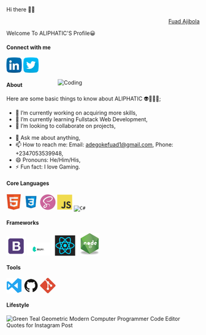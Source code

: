 Hi there 👋🏾
<div align="right" class="badge-base LI-profile-badge" data-locale="en_US" data-size="medium" data-theme="dark" data-type="VERTICAL" data-vanity="fuad-ajibola-5a0034166" data-version="v1"><a class="badge-base__link LI-simple-link" href="https://ng.linkedin.com/in/fuad-ajibola-5a0034166?trk=profile-badge">Fuad Ajibola</a></div>
              

<span>Welcome To ALIPHATIC'S Profile😀</span>

#### Connect with me 
<a href="https://www.linkedin.com/in/fuad-ajibola-5a0034166/"><img src="images/linkedin.png" width="40" /></a>
<a href="https://twitter.com/AdegokeFuad"><img src="images/twitter.png" width="40" /></a>

<img align="right" alt="Coding" width="370" src="https://miro.medium.com/max/680/0*7Q3yvSIv_t0ioJ-Z.gif"/>

#### About
Here are some basic things to know about ALIPHATIC 👽👳🏾‍♂️;

- 🔭 I’m currently working on acquiring more skills,
- 🌱 I’m currently learning Fullstack Web Development,
- 👯 I’m looking to collaborate on projects,
<!--- 🤔 I’m looking for help with--> 
- 💬 Ask me about anything,
- 📫 How to reach me: Email: adegokefuad1@gmail.com, Phone: +2347053539948,
- 😄 Pronouns: He/Him/His,
- ⚡ Fun fact: I love Gaming.

#### Core Languages
<code><img src="images/html.jpg" width="40" title="HTML" /></code>
<code><img src="images/css.jpg" width="40" title="CSS" /></code>
<code><img src="images/sass.jpg" width="40" title="SASS" /></code>
<code><img src="images/javascript.png" width="40" title="JavaScript" /></code>
<code><img src="images/C#.png" width="40" title="C#" /></code>

#### Frameworks
<code><img src="images/B.png" width="50" title="Bootstrap" /></code>
<code><img src="images/Bulma.png" width="60" title="Bulma" /></code>
<code><img src="images/react.png" width="70" title="React" /></code>
<code><img src="images/R.png" width="50" title="NodeJS" /></code>

#### Tools
<code><img src="images/visualstudio.svg" width="40" title="Visual Studio Code" /></code>
<code><img src="images/github.jpg" width="40" title="GitHub" /></code>
<code><img src="images/git.jpg" width="40" title="Git" /></code>

#### Lifestyle
![Green Teal Geometric Modern Computer Programmer Code Editor Quotes for Instagram Post](https://user-images.githubusercontent.com/105937740/174781153-79d156a6-8e4a-4d8b-aa75-880be17afeac.jpg)


